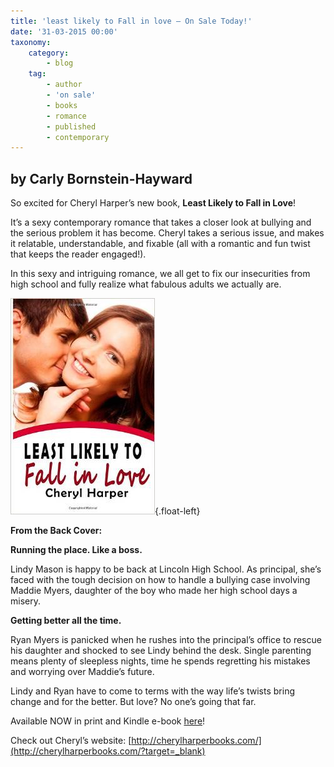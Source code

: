 ```yaml
---
title: 'least likely to Fall in love – On Sale Today!'
date: '31-03-2015 00:00'
taxonomy:
    category:
        - blog
    tag:
        - author
        - 'on sale'
        - books
        - romance
        - published
        - contemporary
---
```


## by Carly Bornstein-Hayward

So excited for Cheryl Harper’s new book, **Least Likely to Fall in Love**!

It’s a sexy contemporary romance that takes a closer look at bullying and the serious problem it has become. Cheryl takes a serious issue, and makes it relatable, understandable, and fixable (all with a romantic and fun twist that keeps the reader engaged!).

In this sexy and intriguing romance, we all get to fix our insecurities from high school and fully realize what fabulous adults we actually are.

![](LeastlikelytoFallinLove_cover.jpg?cropResize=250,250){.float-left}

**From the Back Cover:**

**Running the place. Like a boss.**

Lindy Mason is happy to be back at Lincoln High School. As principal, she’s faced with the tough decision on how to handle a bullying case involving Maddie Myers, daughter of the boy who made her high school days a misery.

**Getting better all the time.**

Ryan Myers is panicked when he rushes into the principal’s office to rescue his daughter and shocked to see Lindy behind the desk. Single parenting means plenty of sleepless nights, time he spends regretting his mistakes and worrying over Maddie’s future.

Lindy and Ryan have to come to terms with the way life’s twists bring change and for the better. But love? No one’s going that far.

Available NOW in print and Kindle e-book [here](http://www.amazon.com/Least-Likely-Fall-Cheryl-Harper/dp/1508676968/ref=sr_1_1?ie=UTF8&qid=1427839154&sr=8-1&keywords=least+likely+to+fall+in+love?target=_blank)!

Check out Cheryl’s website: [http://cherylharperbooks.com/](http://cherylharperbooks.com/?target=_blank)